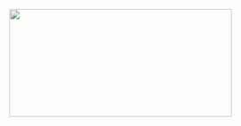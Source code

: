 


<img src="https://64.media.tumblr.com/09fe9fa3ee48703d9f4e1ffa7bdf2ac5/442b319e11a844f2-76/s400x600/c77faf974244d17101b3010cf1d74e72f7243871.gifv" width="400" height="194" />
